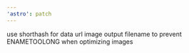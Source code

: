 ```yaml
---
'astro': patch
---
```


use shorthash for data url image output filename to prevent ENAMETOOLONG when optimizing images
